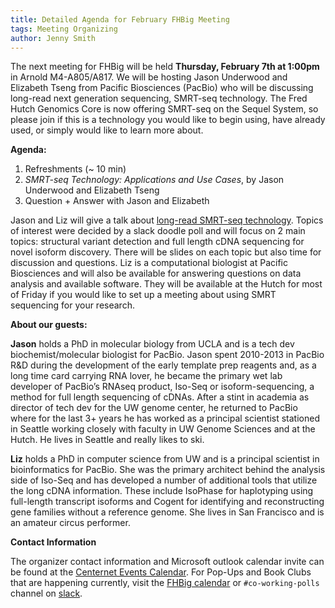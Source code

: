 ```yaml
---
title: Detailed Agenda for February FHBig Meeting
tags: Meeting Organizing
author: Jenny Smith
---
```



The next meeting for FHBig will be held **Thursday, February 7th at 1:00pm** in Arnold M4-A805/A817.  We will be hosting Jason Underwood and Elizabeth Tseng from Pacific Biosciences (PacBio) who will be discussing long-read next generation sequencing, SMRT-seq technology.   The Fred Hutch Genomics Core is now offering SMRT-seq on the Sequel System, so please join if this is a technology you would like to begin using, have already used, or simply would like to learn more about.

**Agenda:**
1. Refreshments (~ 10 min)
2. _SMRT-seq Technology: Applications and Use Cases_, by Jason Underwood and Elizabeth Tseng
3. Question + Answer with Jason and Elizabeth

Jason and Liz will give a talk about [long-read SMRT-seq technology](https://www.pacb.com/smrt-science/smrt-sequencing/). Topics of interest were decided by a slack doodle poll and will focus on 2 main topics: structural variant detection and full length cDNA sequencing for novel isoform discovery.   There will be slides on each topic but also time for discussion and questions. Liz is a computational biologist at Pacific Biosciences and will also be available for answering questions on data analysis and available software.  They will be available at the Hutch for most of Friday if you would like to set up a meeting about using SMRT sequencing for your research.

**About our guests:**

**Jason** holds a PhD in molecular biology from UCLA and is a tech dev biochemist/molecular biologist for PacBio.  Jason spent 2010-2013 in PacBio R&D during the development of the early template prep reagents and, as a long time card carrying RNA lover, he became the primary wet lab developer of PacBio’s RNAseq product, Iso-Seq or isoform-sequencing, a method for full length sequencing of cDNAs. After a stint in academia as director of tech dev for the UW genome center, he returned to PacBio where for the last 3+ years he has worked as a principal scientist stationed in Seattle working closely with faculty in UW Genome Sciences and at the Hutch.  He lives in Seattle and really likes to ski.


**Liz** holds a PhD in computer science from UW and is a principal scientist in bioinformatics for PacBio.  She was the primary architect behind the analysis side of Iso-Seq and has developed a number of additional tools that utilize the long cDNA information.  These include IsoPhase for haplotyping using full-length transcript isoforms and Cogent for identifying and reconstructing gene families without a reference genome. She lives in San Francisco and is an amateur circus performer.


**Contact Information**

The organizer contact information and Microsoft outlook calendar invite  can be found at the [Centernet Events Calendar](https://centernet.fredhutch.org/cn/e/bdsc/fh-big-monthly-meeting0.html).  For Pop-Ups and Book Clubs that are happening currently, visit the [ FHBig calendar](https://fredhutch.github.io/FHBig/calendar/) or `#co-working-polls` channel on [slack](https://fhbig.slack.com/).
